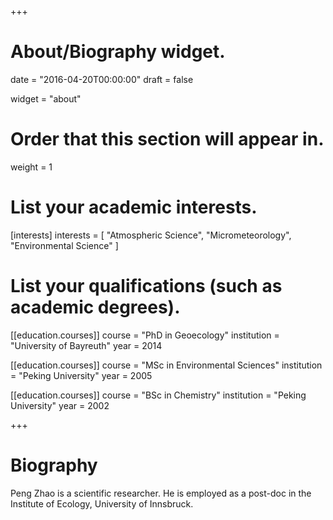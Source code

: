 +++
# About/Biography widget.

date = "2016-04-20T00:00:00"
draft = false

widget = "about"

# Order that this section will appear in.
weight = 1

# List your academic interests.
[interests]
  interests = [
    "Atmospheric Science",
    "Micrometeorology",
    "Environmental Science"
  ]

# List your qualifications (such as academic degrees).
[[education.courses]]
  course = "PhD in Geoecology"
  institution = "University of Bayreuth"
  year = 2014

[[education.courses]]
  course = "MSc in Environmental Sciences"
  institution = "Peking University"
  year = 2005

[[education.courses]]
  course = "BSc in Chemistry"
  institution = "Peking University"
  year = 2002
 
+++

# Biography

Peng Zhao is a scientific researcher. He is employed as a post-doc in the Institute of Ecology, University of Innsbruck.